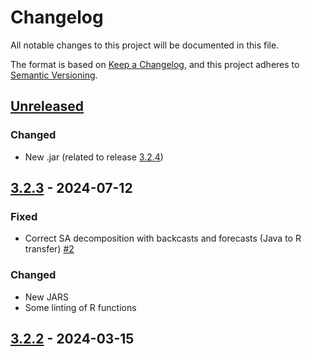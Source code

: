 # Changelog

All notable changes to this project will be documented in this file.

The format is based on [Keep a Changelog](https://keepachangelog.com/en/1.1.0/), and this project adheres
to [Semantic Versioning](https://semver.org/spec/v3.2.3.html).


## [Unreleased]

### Changed

* New .jar (related to release [3.2.4](https://github.com/jdemetra/jdplus-main/releases/tag/v3.2.4))


## [3.2.3] - 2024-07-12


### Fixed

- Correct SA decomposition with backcasts and forecasts (Java to R transfer) [#2](https://github.com/rjdverse/rjd3tramoseats/issues/2)

### Changed

* New JARS
* Some linting of R functions

## [3.2.2] - 2024-03-15 


[Unreleased]: https://github.com/rjdverse/rjd3toolkit/compare/v3.2.3...HEAD
[3.2.3]: https://github.com/rjdverse/rjd3toolkit/releases/tag/v3.2.2...v3.2.3
[3.2.2]: https://github.com/rjdverse/rjd3toolkit/releases/tag/v3.2.2
